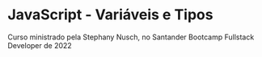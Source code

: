 # JavaScript - Variáveis e Tipos

Curso ministrado pela Stephany Nusch, no Santander Bootcamp Fullstack Developer de 2022 